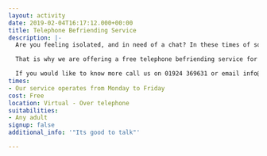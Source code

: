 ```yaml
---
layout: activity
date: 2019-02-04T16:17:12.000+00:00
title: Telephone Befriending Service
description: |-
  Are you feeling isolated, and in need of a chat? In these times of social distancing and self-isolation we know it can get lonely.

  That is why we are offering a free telephone befriending service for all adults.

  If you would like to know more call us on 01924 369631 or email info@stgeorgeslupset.org.uk
times:
- Our service operates from Monday to Friday
cost: Free
location: Virtual - Over telephone
suitabilities:
- Any adult
signup: false
additional_info: '"Its good to talk"'

---
```

